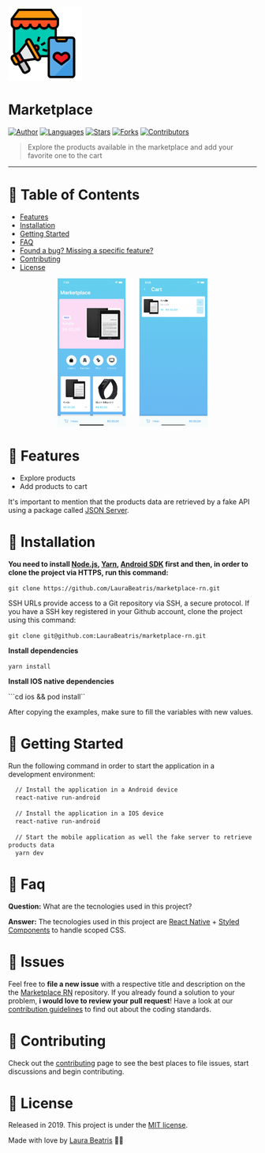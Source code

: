 <p align="left">
   <img src=".github/logo.png" width="150"/>
</p>

# Marketplace


[![Author](https://img.shields.io/badge/author-LauraBeatris-69B6F3?style=flat-square)](https://github.com/LauraBeatris)
[![Languages](https://img.shields.io/github/languages/count/LauraBeatris/marketplace-rn?color=%2369B6F3&style=flat-square)](#)
[![Stars](https://img.shields.io/github/stars/LauraBeatris/marketplace-rn?color=69B6F3&style=flat-square)](https://github.com/LauraBeatris/marketplace-rn/stargazers)
[![Forks](https://img.shields.io/github/forks/LauraBeatris/marketplace-rn?color=%2369B6F3&style=flat-square)](https://github.com/LauraBeatris/marketplace-rn/network/members)
[![Contributors](https://img.shields.io/github/contributors/LauraBeatris/marketplace-rn?color=69B6F3&style=flat-square)](https://github.com/LauraBeatris/marketplace-rn/graphs/contributors)

> Explore the products available in the marketplace and add your favorite one to the cart

---

# :pushpin: Table of Contents

* [Features](#rocket-features)
* [Installation](#construction_worker-installation)
* [Getting Started](#runner-getting-started)
* [FAQ](#postbox-faq)
* [Found a bug? Missing a specific feature?](#bug-issues)
* [Contributing](#tada-contributing)
* [License](#closed_book-license)

<p align="center">
  <img src=".github/dashboard.png" alt="Whats-App-Image-2020-01-01-at-15-34-08" border="0"  height="300" >&nbsp;&nbsp;&nbsp;&nbsp;&nbsp;&nbsp;
  <img src=".github/cart.png" alt="Whats-App-Image-2020-01-01-at-15-38-09" border="0" height="300">
</p>

# :rocket: Features

* Explore products
* Add products to cart

It's important to mention that the products data are retrieved by a fake API using a package called
[JSON Server](https://github.com/typicode/json-server).

# :construction_worker: Installation

**You need to install [Node.js](https://nodejs.org/en/download/), [Yarn](https://yarnpkg.com/), [Android SDK](https://medium.com/surabayadev/setting-up-react-native-android-without-android-studio-35a496e1dfa3) first and then, in order to clone the project via HTTPS, run this command:**

```git clone https://github.com/LauraBeatris/marketplace-rn.git```

SSH URLs provide access to a Git repository via SSH, a secure protocol. If you have a SSH key registered in your Github account, clone the project using this command:

```git clone git@github.com:LauraBeatris/marketplace-rn.git```

**Install dependencies**

```yarn install```

**Install IOS native dependencies**

```cd ios && pod install``

After copying the examples, make sure to fill the variables with new values.

# :runner: Getting Started

Run the following command in order to start the application in a development environment:

```
  // Install the application in a Android device
  react-native run-android

  // Install the application in a IOS device
  react-native run-android

  // Start the mobile application as well the fake server to retrieve products data
  yarn dev
```

# :postbox: Faq

**Question:** What are the tecnologies used in this project?

**Answer:** The tecnologies used in this project are [React Native](https://reactnative.dev/) + [Styled Components](https://styled-components.com/) to handle scoped CSS.

# :bug: Issues

Feel free to **file a new issue** with a respective title and description on the the [Marketplace RN](https://github.com/LauraBeatris/marketplace-rn/issues) repository. If you already found a solution to your problem, **i would love to review your pull request**! Have a look at our [contribution guidelines](https://github.com/LauraBeatris/marketplace-rn/blob/master/CONTRIBUTING.md) to find out about the coding standards.

# :tada: Contributing

Check out the [contributing](https://github.com/LauraBeatris/marketplace-rn/blob/master/CONTRIBUTING.md) page to see the best places to file issues, start discussions and begin contributing.

# :closed_book: License

Released in 2019.
This project is under the [MIT license](https://github.com/LauraBeatris/marketplace-rn/master/LICENSE).

Made with love by [Laura Beatris](https://github.com/LauraBeatris) 💜🚀
